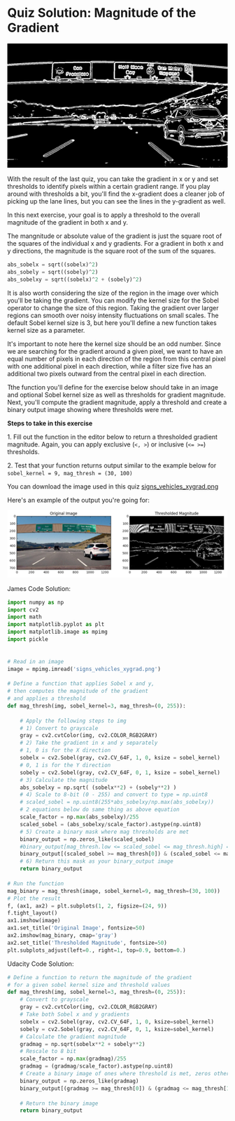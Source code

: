 # Quiz Solution: Magnitude of the Gradient

![mag-binary.jpg](../../images/mag-binary.jpg)

With the result of the last quiz, you can take the gradient in x or y and set thresholds to identify pixels within a certain gradient range. If you play around with thresholds a bit, you'll find the x-gradient does a cleaner job of picking up the lane lines, but you can see the lines in the y-gradient as well.

In this next exercise, your goal is to apply a threshold to the overall magnitude of the gradient in both x and y.

The mangnitude or absolute value of the gradient is just the square root of the squares of the individual x and y gradients. For a gradient in both x and y directions, the magnitude is the square root of the sum of the squares.

~~~python
abs_sobelx = sqrt((sobelx)^2)
abs_sobely = sqrt((sobely)^2)
abs_sobelxy = sqrt((sobelx)^2 + (sobely)^2)
~~~

It is also worth considering the size of the region in the image over which you'll be taking the gradient. You can modify the kernel size for the Sobel operator to change the size of this region. Taking the gradient over larger regions can smooth over noisy intensity fluctuations on small scales. The default Sobel kernel size is 3, but here you'll define a new function takes kernel size as a parameter.

It's important to note here the kernel size should be an odd number. Since we are searching for the gradient around a given pixel, we want to have an equal number of pixels in each direction of the region from this central pixel with one additional pixel in each direction, while a filter size five has an additional two pixels outward from the central pixel in each direction.

Tthe function you'll define for the exercise below should take in an image and optional Sobel kernel size as well as thresholds for gradient magnitude. Next, you'll compute the gradient magnitude, apply a threshold and create a binary output image showing where thresholds were met.

**Steps to take in this exercise**

1\. Fill out the function in the editor below to return a thresholded gradient magnitude. Again, you can apply exclusive (`<, >`) or inclusive (`<= >=`) thresholds.

2\. Test that your function returns output similar to the example below for `sobel_kernel = 9, mag_thresh = (30, 100)`

You can download the image used in this quiz [signs_vehicles_xygrad.png](../../images/signs_vehicles_xygrad.png)

Here's an example of the output you're going for:

![thresh-mag-example.png](../../images/thresh-mag-example.png)

James Code Solution:

~~~python
import numpy as np
import cv2
import math
import matplotlib.pyplot as plt
import matplotlib.image as mpimg
import pickle


# Read in an image
image = mpimg.imread('signs_vehicles_xygrad.png')

# Define a function that applies Sobel x and y, 
# then computes the magnitude of the gradient
# and applies a threshold
def mag_thresh(img, sobel_kernel=3, mag_thresh=(0, 255)):
    
    # Apply the following steps to img
    # 1) Convert to grayscale
    gray = cv2.cvtColor(img, cv2.COLOR_RGB2GRAY)
    # 2) Take the gradient in x and y separately
    # 1, 0 is for the X direction
    sobelx = cv2.Sobel(gray, cv2.CV_64F, 1, 0, ksize = sobel_kernel)
    # 0, 1 is for the Y direction
    sobely = cv2.Sobel(gray, cv2.CV_64F, 0, 1, ksize = sobel_kernel)
    # 3) Calculate the magnitude 
    abs_sobelxy = np.sqrt( (sobelx**2) + (sobely**2) )
    # 4) Scale to 8-bit (0 - 255) and convert to type = np.uint8
    # scaled_sobel = np.uint8(255*abs_sobelxy/np.max(abs_sobelxy))
    # 2 equations below do same thing as above equation
    scale_factor = np.max(abs_sobelxy)/255
    scaled_sobel = (abs_sobelxy/scale_factor).astype(np.uint8) 
    # 5) Create a binary mask where mag thresholds are met
    binary_output = np.zeros_like(scaled_sobel)
    #binary_output[mag_thresh.low <= scaled_sobel <= mag_thresh.high] = 1
    binary_output[(scaled_sobel >= mag_thresh[0]) & (scaled_sobel <= mag_thresh[1])] = 1
    # 6) Return this mask as your binary_output image
    return binary_output
    
# Run the function
mag_binary = mag_thresh(image, sobel_kernel=9, mag_thresh=(30, 100))
# Plot the result
f, (ax1, ax2) = plt.subplots(1, 2, figsize=(24, 9))
f.tight_layout()
ax1.imshow(image)
ax1.set_title('Original Image', fontsize=50)
ax2.imshow(mag_binary, cmap='gray')
ax2.set_title('Thresholded Magnitude', fontsize=50)
plt.subplots_adjust(left=0., right=1, top=0.9, bottom=0.)
~~~

Udacity Code Solution:

~~~python
# Define a function to return the magnitude of the gradient
# for a given sobel kernel size and threshold values
def mag_thresh(img, sobel_kernel=3, mag_thresh=(0, 255)):
    # Convert to grayscale
    gray = cv2.cvtColor(img, cv2.COLOR_RGB2GRAY)
    # Take both Sobel x and y gradients
    sobelx = cv2.Sobel(gray, cv2.CV_64F, 1, 0, ksize=sobel_kernel)
    sobely = cv2.Sobel(gray, cv2.CV_64F, 0, 1, ksize=sobel_kernel)
    # Calculate the gradient magnitude
    gradmag = np.sqrt(sobelx**2 + sobely**2)
    # Rescale to 8 bit
    scale_factor = np.max(gradmag)/255 
    gradmag = (gradmag/scale_factor).astype(np.uint8) 
    # Create a binary image of ones where threshold is met, zeros otherwise
    binary_output = np.zeros_like(gradmag)
    binary_output[(gradmag >= mag_thresh[0]) & (gradmag <= mag_thresh[1])] = 1

    # Return the binary image
    return binary_output
~~~